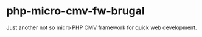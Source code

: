 php-micro-cmv-fw-brugal
=======================

Just another not so micro PHP CMV framework for quick web development. 
